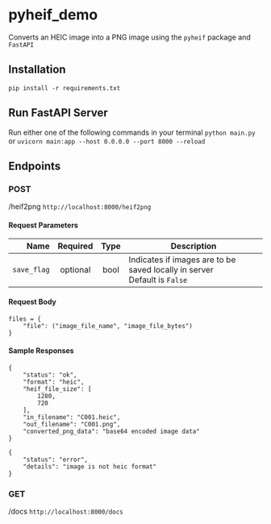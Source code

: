 # pyheif_demo
Converts an HEIC image into a PNG image using the `pyheif` package and `FastAPI`

## Installation
```pip install -r requirements.txt```

## Run FastAPI Server
Run either one of the following commands in your terminal
`python main.py` or 
`uvicorn main:app --host 0.0.0.0 --port 8000 --reload`

## Endpoints

### POST

/heif2png ```http://localhost:8000/heif2png```

#### Request Parameters
| Name | Required | Type | Description |
|-------------:|:--------:|:-------:|--------------------------------------------------------------------------------------------------------------------------------------------------------------------- |
|`save_flag` | optional | bool | Indicates if images are to be saved locally in server<br/>Default is `False` |


#### Request Body
```
files = {
    "file": ("image_file_name", "image_file_bytes")
}
```

#### Sample Responses
```
{
    "status": "ok",
    "format": "heic",
    "heif_file_size": [
        1280,
        720
    ],
    "in_filename": "C001.heic",
    "out_filename": "C001.png",
    "converted_png_data": "base64 encoded image data"
}
```

```
{
    "status": "error",
    "details": "image is not heic format"
}
```

### GET
/docs ```http://localhost:8000/docs```